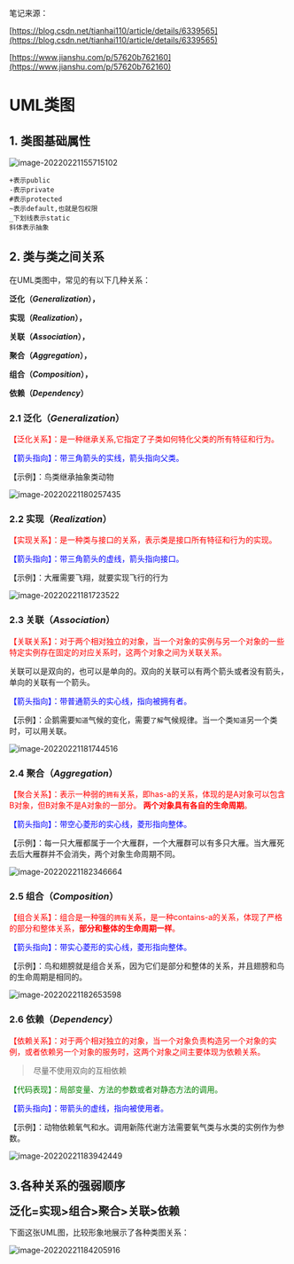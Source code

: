 笔记来源：

[https://blog.csdn.net/tianhai110/article/details/6339565](https://blog.csdn.net/tianhai110/article/details/6339565)

[https://www.jianshu.com/p/57620b762160](https://www.jianshu.com/p/57620b762160)

# UML类图

## 1. 类图基础属性

![image-20220221155715102](UML类图.assets/image-20220221155715102.png)

```
+表示public
-表示private  
#表示protected 
~表示default,也就是包权限  
_下划线表示static  
斜体表示抽象
```

## 2. 类与类之间关系

在UML类图中，常见的有以下几种关系：

**泛化（*Generalization*），**

**实现（*Realization*），**

**关联（*Association*），**

**聚合（*Aggregation*），**

**组合（*Composition*），**

**依赖（*Dependency*）**

### 2.1 泛化（*Generalization*）

<font color='red'>【泛化关系】：是一种继承关系,它指定了子类如何特化父类的所有特征和行为。</font><br>

<font color='blue'>【箭头指向】：带三角箭头的实线，箭头指向父类。</font>

【示例】：鸟类继承抽象类动物

![image-20220221180257435](UML类图.assets/image-20220221180257435.png)

### 2.2 实现（*Realization*）

<font color='red'>【实现关系】：是一种类与接口的关系，表示类是接口所有特征和行为的实现。<br></font>

<font color='blue'>【箭头指向】：带三角箭头的虚线，箭头指向接口。</font>

【示例】：大雁需要飞翔，就要实现飞行的行为

![image-20220221181723522](UML类图.assets/image-20220221181723522.png)



### 2.3 关联（*Association*）

<font color='red'>【关联关系】：对于两个相对独立的对象，当一个对象的实例与另一个对象的一些特定实例存在固定的对应关系时，这两个对象之间为关联关系。</font><br>

关联可以是双向的，也可以是单向的。双向的关联可以有两个箭头或者没有箭头，单向的关联有一个箭头。

<font color='blue'>【箭头指向】：带普通箭头的实心线，指向被拥有者。</font>

【示例】：企鹅需要`知道`气候的变化，需要`了解`气候规律。当一个类`知道`另一个类时，可以用关联。

![image-20220221181744516](UML类图.assets/image-20220221181744516.png)

### 2.4 聚合（*Aggregation*）

<font color='red'>【聚合关系】：表示一种弱的`拥有`关系，即has-a的关系，体现的是A对象可以包含B对象，但B对象不是A对象的一部分。 <b>两个对象具有各自的生命周期</b>。</font><br>

<font color='blue'>【箭头指向】：带空心菱形的实心线，菱形指向整体。</font>

【示例】：每一只大雁都属于一个大雁群，一个大雁群可以有多只大雁。当大雁死去后大雁群并不会消失，两个对象生命周期不同。

![image-20220221182346664](UML类图.assets/image-20220221182346664.png)

### 2.5 组合（*Composition*）

<font color='red'>【组合关系】：组合是一种强的`拥有`关系，是一种contains-a的关系，体现了严格的部分和整体关系，<b>部分和整体的生命周期一样</b>。</font><br>

<font color='blue'>【箭头指向】：带实心菱形的实心线，菱形指向整体。</font>

【示例】：鸟和翅膀就是组合关系，因为它们是部分和整体的关系，并且翅膀和鸟的生命周期是相同的。

![image-20220221182653598](UML类图.assets/image-20220221182653598.png)

### 2.6 依赖（*Dependency*）

<font color='red'>【依赖关系】：对于两个相对独立的对象，当一个对象负责构造另一个对象的实例，或者依赖另一个对象的服务时，这两个对象之间主要体现为依赖关系。</font>

> ​	尽量不使用双向的互相依赖

<font color='green'>【代码表现】：局部变量、方法的参数或者对静态方法的调用。</font><br>

<font color='blue'>【箭头指向】：带箭头的虚线，指向被使用者。</font>

【示例】：动物依赖氧气和水。调用新陈代谢方法需要氧气类与水类的实例作为参数。

![image-20220221183942449](UML类图.assets/image-20220221183942449.png)

## 3.各种关系的强弱顺序

<font style='font-size:20px;font-weight:bold'>泛化=实现>组合>聚合>关联>依赖</font>

下面这张UML图，比较形象地展示了各种类图关系：

![image-20220221184205916](UML类图.assets/image-20220221184205916.png)

